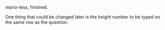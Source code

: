 mario-less, finished. 

One thing that could be changed later is the height number
to be typed on the same row as the question.
